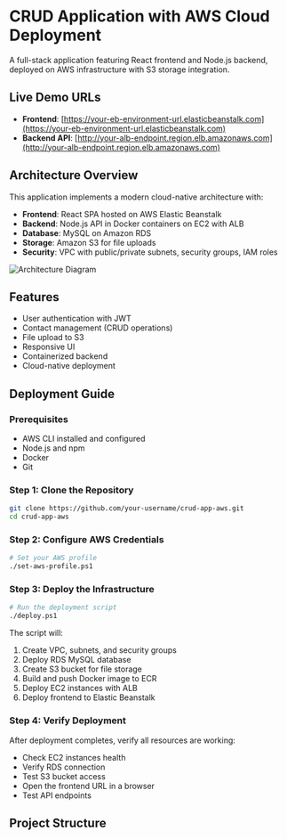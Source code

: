 # CRUD Application with AWS Cloud Deployment

A full-stack application featuring React frontend and Node.js backend, deployed on AWS infrastructure with S3 storage integration.

## Live Demo URLs
- **Frontend**: [https://your-eb-environment-url.elasticbeanstalk.com](https://your-eb-environment-url.elasticbeanstalk.com)
- **Backend API**: [http://your-alb-endpoint.region.elb.amazonaws.com](http://your-alb-endpoint.region.elb.amazonaws.com)

## Architecture Overview

This application implements a modern cloud-native architecture with:

- **Frontend**: React SPA hosted on AWS Elastic Beanstalk
- **Backend**: Node.js API in Docker containers on EC2 with ALB
- **Database**: MySQL on Amazon RDS
- **Storage**: Amazon S3 for file uploads
- **Security**: VPC with public/private subnets, security groups, IAM roles

![Architecture Diagram](docs/images/architecture-diagram.png)

## Features

- User authentication with JWT
- Contact management (CRUD operations)
- File upload to S3
- Responsive UI
- Containerized backend
- Cloud-native deployment

## Deployment Guide

### Prerequisites
- AWS CLI installed and configured
- Node.js and npm
- Docker
- Git

### Step 1: Clone the Repository
```bash
git clone https://github.com/your-username/crud-app-aws.git
cd crud-app-aws
```

### Step 2: Configure AWS Credentials
```bash
# Set your AWS profile
./set-aws-profile.ps1
```

### Step 3: Deploy the Infrastructure
```bash
# Run the deployment script
./deploy.ps1
```

The script will:
1. Create VPC, subnets, and security groups
2. Deploy RDS MySQL database
3. Create S3 bucket for file storage
4. Build and push Docker image to ECR
5. Deploy EC2 instances with ALB
6. Deploy frontend to Elastic Beanstalk

### Step 4: Verify Deployment
After deployment completes, verify all resources are working:

- Check EC2 instances health
- Verify RDS connection
- Test S3 bucket access
- Open the frontend URL in a browser
- Test API endpoints

## Project Structure
